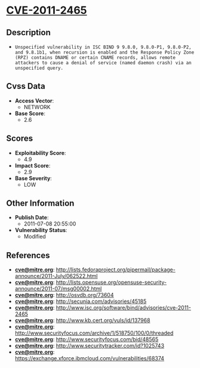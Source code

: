
# [CVE-2011-2465](https://cve.mitre.org/cgi-bin/cvename.cgi?name=CVE-2011-2465)

## Description

- `Unspecified vulnerability in ISC BIND 9 9.8.0, 9.8.0-P1, 9.8.0-P2, and 9.8.1b1, when recursion is enabled and the Response Policy Zone (RPZ) contains DNAME or certain CNAME records, allows remote attackers to cause a denial of service (named daemon crash) via an unspecified query.`

## Cvss Data

- **Access Vector**:
  - NETWORK
- **Base Score**:
  - 2.6

## Scores

- **Exploitability Score**:
  - 4.9
- **Impact Score**:
  - 2.9
- **Base Severity**:
  - LOW

## Other Information

- **Publish Date**:
  - 2011-07-08 20:55:00
- **Vulnerability Status**:
  - Modified

## References

- **cve@mitre.org**: http://lists.fedoraproject.org/pipermail/package-announce/2011-July/062522.html
- **cve@mitre.org**: http://lists.opensuse.org/opensuse-security-announce/2011-07/msg00002.html
- **cve@mitre.org**: http://osvdb.org/73604
- **cve@mitre.org**: http://secunia.com/advisories/45185
- **cve@mitre.org**: http://www.isc.org/software/bind/advisories/cve-2011-2465
- **cve@mitre.org**: http://www.kb.cert.org/vuls/id/137968
- **cve@mitre.org**: http://www.securityfocus.com/archive/1/518750/100/0/threaded
- **cve@mitre.org**: http://www.securityfocus.com/bid/48565
- **cve@mitre.org**: http://www.securitytracker.com/id?1025743
- **cve@mitre.org**: https://exchange.xforce.ibmcloud.com/vulnerabilities/68374
